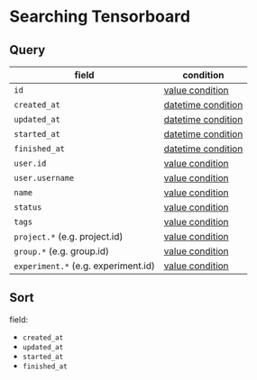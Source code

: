 # Searching Tensorboard

## Query

field                               | condition
------------------------------------|------------------
`id`                                | [value condition](/query_syntax/introduction/#query-with-value-condition)
`created_at`                        | [datetime condition](/query_syntax/introduction/#query-with-datetime-condition)
`updated_at`                        | [datetime condition](/query_syntax/introduction/#query-with-datetime-condition)
`started_at`                        | [datetime condition](/query_syntax/introduction/#query-with-datetime-condition)
`finished_at`                       | [datetime condition](/query_syntax/introduction/#query-with-datetime-condition)
`user.id`                           | [value condition](/query_syntax/introduction/#query-with-value-condition)
`user.username`                     | [value condition](/query_syntax/introduction/#query-with-value-condition)
`name`                              | [value condition](/query_syntax/introduction/#query-with-value-condition)
`status`                            | [value condition](/query_syntax/introduction/#query-with-value-condition)
`tags`                              | [value condition](/query_syntax/introduction/#query-with-value-condition)
`project.*` (e.g. project.id)       | [value condition](/query_syntax/introduction/#query-with-value-condition)
`group.*` (e.g. group.id)           | [value condition](/query_syntax/introduction/#query-with-value-condition)
`experiment.*` (e.g. experiment.id) | [value condition](/query_syntax/introduction/#query-with-value-condition)


## Sort

field:

 * `created_at`
 * `updated_at`
 * `started_at`
 * `finished_at`
